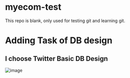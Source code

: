 # myecom-test

This repo is blank, only used for testing git and learning git.

# Adding Task of DB design

## I choose Twitter Basic DB Design 
![image](https://github.com/harshit-paneri/myecom-test/assets/82382478/12e58efc-0f7a-423f-9355-0a47dd94e765)

